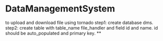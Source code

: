 DataManagementSystem
====================

to upload and download file using tornado
step1:
create database dms.
step2:
create table with table_name file_handler and field id and name.
id should be auto_populated and primary key.
**